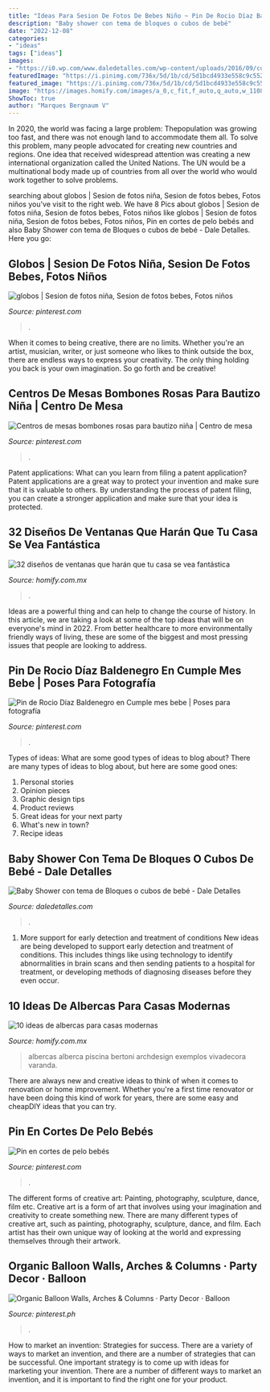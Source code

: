 ```yaml
---
title: "Ideas Para Sesion De Fotos De Bebes Niño ~ Pin De Rocio Díaz Baldenegro En Cumple Mes Bebe"
description: "Baby shower con tema de bloques o cubos de bebé"
date: "2022-12-08"
categories:
- "ideas"
tags: ["ideas"]
images:
- "https://i0.wp.com/www.daledetalles.com/wp-content/uploads/2016/09/cubo3.jpg"
featuredImage: "https://i.pinimg.com/736x/5d/1b/cd/5d1bcd4933e558c9c5525085569887c1--ideas-bautizo-baptism-ideas.jpg"
featured_image: "https://i.pinimg.com/736x/5d/1b/cd/5d1bcd4933e558c9c5525085569887c1--ideas-bautizo-baptism-ideas.jpg"
image: "https://images.homify.com/images/a_0,c_fit,f_auto,q_auto,w_1108/v1444829540/p/photo/image/1003788/130619_Renata_Bertoni_409/fotos-de-de-estilo-de.jpg"
ShowToc: true
author: "Marques Bergnaum V"
---
```



In 2020, the world was facing a large problem: Thepopulation was growing too fast, and there was not enough land to accommodate them all. To solve this problem, many people advocated for creating new countries and regions. One idea that received widespread attention was creating a new international organization called the United Nations. The UN would be a multinational body made up of countries from all over the world who would work together to solve problems.

	

		
searching about globos | Sesion de fotos niña, Sesion de fotos bebes, Fotos niños you've visit to the right web. We have 8 Pics about globos | Sesion de fotos niña, Sesion de fotos bebes, Fotos niños like globos | Sesion de fotos niña, Sesion de fotos bebes, Fotos niños, Pin en cortes de pelo bebés and also Baby Shower con tema de Bloques o cubos de bebé - Dale Detalles. Here you go:
		
    
## Globos | Sesion De Fotos Niña, Sesion De Fotos Bebes, Fotos Niños

<img loading=lazy src="https://i.pinimg.com/736x/67/7e/8a/677e8ab18713483ee1c83557159c3690--smash-cake--year.jpg" onerror="this.onerror=null;this.src='https://tse1.mm.bing.net/th?id=OIP.DhGaVMsJiWIHFqPIcUC3rQHaLF&amp;pid=15.1';" alt="globos | Sesion de fotos niña, Sesion de fotos bebes, Fotos niños">

_Source: pinterest.com_

>. 

	

When it comes to being creative, there are no limits. Whether you're an artist, musician, writer, or just someone who likes to think outside the box, there are endless ways to express your creativity. The only thing holding you back is your own imagination. So go forth and be creative!

    
## Centros De Mesas Bombones Rosas Para Bautizo Niña | Centro De Mesa

<img loading=lazy src="https://i.pinimg.com/736x/5d/1b/cd/5d1bcd4933e558c9c5525085569887c1--ideas-bautizo-baptism-ideas.jpg" onerror="this.onerror=null;this.src='https://tse2.mm.bing.net/th?id=OIP.Iv563zz2w4I9zl8sA2eUnQAAAA&amp;pid=15.1';" alt="Centros de mesas bombones rosas para bautizo niña | Centro de mesa">

_Source: pinterest.com_

>. 

	

Patent applications: What can you learn from filing a patent application?
Patent applications are a great way to protect your invention and make sure that it is valuable to others. By understanding the process of patent filing, you can create a stronger application and make sure that your idea is protected.

    
## 32 Diseños De Ventanas Que Harán Que Tu Casa Se Vea Fantástica

<img loading=lazy src="https://images.homify.com/images/a_0,c_fit,f_auto,q_auto,w_554/v1438015917/p/photo/image/774044/DSCF6274/fotos-de-de-estilo-de.jpg" onerror="this.onerror=null;this.src='https://tse4.mm.bing.net/th?id=OIP.7e57WNrbjFV5KMS8NblFnAHaJ4&amp;pid=15.1';" alt="32 diseños de ventanas que harán que tu casa se vea fantástica">

_Source: homify.com.mx_

>. 

	

Ideas are a powerful thing and can help to change the course of history. In this article, we are taking a look at some of the top ideas that will be on everyone's mind in 2022. From better healthcare to more environmentally friendly ways of living, these are some of the biggest and most pressing issues that people are looking to address.

    
## Pin De Rocio Díaz Baldenegro En Cumple Mes Bebe | Poses Para Fotografía

<img loading=lazy src="https://i.pinimg.com/736x/01/80/19/018019159b3063083471b5e4642763b1.jpg" onerror="this.onerror=null;this.src='https://tse1.mm.bing.net/th?id=OIP.MEN455Jmcyagg_3XE3TyjwHaJ4&amp;pid=15.1';" alt="Pin de Rocio Díaz Baldenegro en Cumple mes bebe | Poses para fotografía">

_Source: pinterest.com_

>. 

	

Types of ideas: What are some good types of ideas to blog about?
There are many types of ideas to blog about, but here are some good ones:
1. Personal stories 
2. Opinion pieces 
3. Graphic design tips 
4. Product reviews 
5. Great ideas for your next party 
6. What's new in town? 
7. Recipe ideas 

    
## Baby Shower Con Tema De Bloques O Cubos De Bebé - Dale Detalles

<img loading=lazy src="https://i0.wp.com/www.daledetalles.com/wp-content/uploads/2016/09/cubo3.jpg" onerror="this.onerror=null;this.src='https://tse3.mm.bing.net/th?id=OIP.rqOfkGlqQDY17EXVUHRofwHaHa&amp;pid=15.1';" alt="Baby Shower con tema de Bloques o cubos de bebé - Dale Detalles">

_Source: daledetalles.com_

>. 

	

1) More support for early detection and treatment of conditions
New ideas are being developed to support early detection and treatment of conditions. This includes things like using technology to identify abnormalities in brain scans and then sending patients to a hospital for treatment, or developing methods of diagnosing diseases before they even occur.

    
## 10 Ideas De Albercas Para Casas Modernas

<img loading=lazy src="https://images.homify.com/images/a_0,c_fit,f_auto,q_auto,w_1108/v1444829540/p/photo/image/1003788/130619_Renata_Bertoni_409/fotos-de-de-estilo-de.jpg" onerror="this.onerror=null;this.src='https://tse4.mm.bing.net/th?id=OIP.m2wp35R210-l98MPAYU0sQHaE8&amp;pid=15.1';" alt="10 ideas de albercas para casas modernas">

_Source: homify.com.mx_

>albercas alberca piscina bertoni archdesign exemplos vivadecora varanda. 

	

There are always new and creative ideas to think of when it comes to renovation or home improvement. Whether you're a first time renovator or have been doing this kind of work for years, there are some easy and cheapDIY ideas that you can try.

    
## Pin En Cortes De Pelo Bebés

<img loading=lazy src="https://i.pinimg.com/736x/0e/f8/dc/0ef8dc0798a56e104f79d94c772b0538.jpg" onerror="this.onerror=null;this.src='https://tse1.mm.bing.net/th?id=OIP.qpnhSdSCaa3-T_USdyIp3gHaHa&amp;pid=15.1';" alt="Pin en cortes de pelo bebés">

_Source: pinterest.com_

>. 

	

The different forms of creative art: Painting, photography, sculpture, dance, film etc.
Creative art is a form of art that involves using your imagination and creativity to create something new. There are many different types of creative art, such as painting, photography, sculpture, dance, and film. Each artist has their own unique way of looking at the world and expressing themselves through their artwork.

    
## Organic Balloon Walls, Arches &amp; Columns · Party Decor · Balloon

<img loading=lazy src="https://i.pinimg.com/736x/93/fb/21/93fb21160c614d1dc5777790cb9800ce.jpg" onerror="this.onerror=null;this.src='https://tse2.mm.bing.net/th?id=OIP.y5fJc9ByyLTPDlRgIQfpNQHaJ3&amp;pid=15.1';" alt="Organic Balloon Walls, Arches &amp; Columns · Party Decor · Balloon">

_Source: pinterest.ph_

>. 

	

How to market an invention: Strategies for success.
There are a variety of ways to market an invention, and there are a number of strategies that can be successful. One important strategy is to come up with ideas for marketing your invention. There are a number of different ways to market an invention, and it is important to find the right one for your product.

